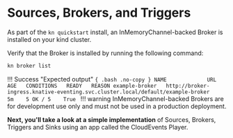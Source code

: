 # Sources, Brokers, and Triggers

As part of the `kn quickstart` install, an InMemoryChannel-backed Broker is installed on your kind cluster.

Verify that the Broker is installed by running the following command:

```bash
kn broker list
```

!!! Success "Expected output"
    ```{ .bash .no-copy }
    NAME             URL                                                                                AGE   CONDITIONS   READY   REASON
    example-broker   http://broker-ingress.knative-eventing.svc.cluster.local/default/example-broker     5m    5 OK / 5    True
    ```
!!! warning
    InMemoryChannel-backed Brokers are for development use only and must not be used in a production deployment.

**Next, you'll take a look at a simple implementation** of Sources, Brokers, Triggers and Sinks using an app called the CloudEvents Player.
